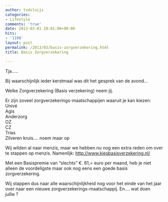 ```yaml
---
author: tvdsluijs
categories:
- Lifestyle
comments: 'true'
date: 2013-03-01 20:01:00+00:00
hits:
- '1198'
layout: post
permalink: /2013/03/basis-zorgverzekering.html
title: Basis Zorgverzekering

---
```

Tja…..

Bij waarschijnlijk ieder kerstmaal was dit het gesprek van de avond…

Welke Zorgverzekering (Basis verzekering) neem jij.

Er zijn zoveel zorgverzekerings-maatschappijen waaruit je kan kiezen:  
Univé  
Agis  
Anderzorg  
OZ  
CZ  
Trias  
Zilveren kruis…. noem maar op

Wij wilden al naar menzis, maar we hebben nu nog een extra reden om over te stappen op menzis. Namenlijk: <http://www.kiesbasisverzekering.nl/> 

Met een Basispremie van “slechts” €. 81,= euro per maand, heb je niet alleen de voordeligste maar ook nog eens een goede basis zorgverzekering.

Wij stappen dus naar alle waarschijnlijkheid nog voor het einde van het jaar over naar een nieuwe zorgverzekerings-maatschappij. En…. wat doen jullie ?